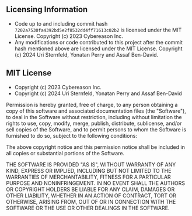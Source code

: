 ## Licensing Information
- Code up to and including commit hash `7202a7530fa4392bd5e2f8532dd4ff71613c02b2` is licensed
under the MIT License. Copyright (c) 2023 Cybereason Inc.
- Any modifications or code contributed to this project after the commit hash mentioned above 
are licensed under the MIT License. Copyright (c) 2024 Uri Sternfeld, Yonatan Perry and Assaf Ben-David.

## MIT License
- Copyright (c) 2023 Cybereason Inc.
- Copyright (c) 2024 Uri Sternfeld, Yonatan Perry and Assaf Ben-David

Permission is hereby granted, free of charge, to any person obtaining a copy
of this software and associated documentation files (the "Software"), to deal
in the Software without restriction, including without limitation the rights
to use, copy, modify, merge, publish, distribute, sublicense, and/or sell
copies of the Software, and to permit persons to whom the Software is
furnished to do so, subject to the following conditions:

The above copyright notice and this permission notice shall be included in all
copies or substantial portions of the Software.

THE SOFTWARE IS PROVIDED "AS IS", WITHOUT WARRANTY OF ANY KIND, EXPRESS OR
IMPLIED, INCLUDING BUT NOT LIMITED TO THE WARRANTIES OF MERCHANTABILITY,
FITNESS FOR A PARTICULAR PURPOSE AND NONINFRINGEMENT. IN NO EVENT SHALL THE
AUTHORS OR COPYRIGHT HOLDERS BE LIABLE FOR ANY CLAIM, DAMAGES OR OTHER
LIABILITY, WHETHER IN AN ACTION OF CONTRACT, TORT OR OTHERWISE, ARISING FROM,
OUT OF OR IN CONNECTION WITH THE SOFTWARE OR THE USE OR OTHER DEALINGS IN THE
SOFTWARE.
